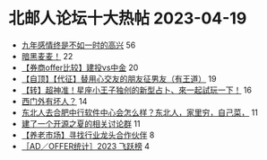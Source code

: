 # 北邮人论坛十大热帖 2023-04-19

- [九年感情终是不如一时的高兴](https://bbs.byr.cn/article/Feeling/3198939) 56
- [暗黑麦麦！](https://bbs.byr.cn/article/Picture/3339448) 22
- [【券商offer比较】建投vs中金](https://bbs.byr.cn/article/Job/2189150) 20
- [【自顶】【代征】替用心交友的朋友征男友（有王道）](https://bbs.byr.cn/article/Friends/2034640) 19
- [【转】超神准！星座小王子独创的新型占卜、來一起試玩一下！](https://bbs.byr.cn/article/Constellations/326533) 16
- [西门外有坏人？](https://bbs.byr.cn/article/Talking/6385173) 14
- [东北人去合肥中行软件中心会怎么样？东北人，家里穷，自己菜，](https://bbs.byr.cn/article/WorkLife/1199206) 11
- [建了一个开源之夏的相关讨论群](https://bbs.byr.cn/article/StudyShare/204157) 11
- [【养老市场】寻找行业龙头合作伙伴](https://bbs.byr.cn/article/Entrepreneurship/28947) 8
- [［AD／OFFER统计］2023 飞跃榜](https://bbs.byr.cn/article/GoAbroad/391790) 4


